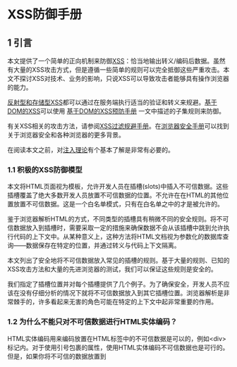 # XSS防御手册

## 1 引言

本文提供了一个简单的正向机制来防御[XSS](https://www.owasp.org/index.php/Cross-site_Scripting_(XSS))：恰当地输出转义/编码后数据。虽然有大量的XSS攻击方式，但是遵循一些简单的规则可以完全抵御这些严重攻击。本文不探讨XSS对技术、业务的影响，只说XSS可以导致攻击者能够具有操作浏览器的能力。

[反射型和存储型XSS](https://www.owasp.org/index.php/Cross-site_Scripting_(XSS)#Stored_and_Reflected_XSS_Attacks)都可以通过在服务端执行适当的验证和转义来规避。[基于DOM的XSS](https://www.owasp.org/index.php/DOM_Based_XSS)可以使用 [基于DOM的XSS预防手册](https://www.owasp.org/index.php/DOM_based_XSS_Prevention_Cheat_Sheet) 一文中描述的子集规则来防御。

有关XSS相关的攻击方法，请参阅[XSS过滤规避手册](https://www.owasp.org/index.php/XSS_Filter_Evasion_Cheat_Sheet)。在[浏览器安全手册](https://code.google.com/archive/p/browsersec/)可以找到关于浏览器安全和各种浏览器的更多背景。

在阅读本文之前，对[注入理论](https://www.owasp.org/index.php/Injection_Theory)有个基本了解是非常有必要的。

### 1.1 积极的XSS防御模型

本文将HTML页面视为模板，允许开发人员在插槽(slots)中插入不可信数据。这些插槽覆盖了绝大多数开发人员放置不可信数据的位置。不允许在在HTML的其他位置放置不可信数据。这是一个白名单模式，只有在白名单之中的才是被允许的。

鉴于浏览器解析HTML的方式，不同类型的插槽具有稍微不同的安全规则。将不可信数据放入到插槽时，需要采取一定的措施来确保数据不会从该插槽中跳到允许执行代码的上下文中。从某种意义上，这种方法将HTML文档视为参数化的数据库查询——数据保存在特定的位置，并通过转义与代码上下文隔离。

本文列出了安全地将不可信数据放入常见的插槽的规则。基于大量的规则、已知的XSS攻击方法和大量的先进浏览器的测试，我们可以保证这些规则是安全的。

我们指定了插槽位置并对每个插槽提供了几个例子。为了确保安全，开发人员不应该在没有仔细分析的情况下就将不可信数据放入到其它插槽位置。浏览器解析是非常棘手的，许多看起来无害的角色可能在特定的上下文中起非常重要的作用。

### 1.2 为什么不能只对不可信数据进行HTML实体编码？

HTML实体编码用来编码放置在HTML标签中的不可信数据是可以的，例如\<div>标记内。对于使用引号包裹的属性，使用HTML实体编码不可信数据也是可行的。但是，如果你将不可信的数据放置到<script>标记的任何位置、onmouseover事件处理程序、CSS内部或者URL中，那么HTML实体编码就不起作用了，这时即便你到处使用HTML实体编码仍然可能遭受XSS攻击。你必须对不同HTML文档部分放置的不可信数据，使用特定编码语法进行处理，这也是我们下面所要讲的。

 ### 1.3 你需要一个安全的编码库

编写这些编码器并不是非常困难，但是也有不少隐藏的陷阱。例如，你可能会在JavaScript中试图使用像 \\" 这样的快捷转义，但是这样做是危险的，可能会被浏览器中的层级解析器误解。你也可能忘记转义转义字符，攻击者可以中和掉你的转义。OWASP建议使用一个专注安全的编码库，以确保这些规则正确实施。

Microsoft为.NET平台提供了一个名为[Microsoft Anti-Cross Site Scripting Library](http://wpl.codeplex.com/)的编码库，并且ASP.NET Framework内置了[ValidateRequest](https://msdn.microsoft.com/en-us/library/ms972969.aspx#securitybarriers_topic6)函数，可以进行一定程度的清洗。

 OWASP的[OWASP Java Encoder Project](https://www.owasp.org/index.php/OWASP_Java_Encoder_Project)是为Java提供的高性能编码库。

## 2 XSS防御规则

以下规则旨在防止应用程序中所有XSS。尽管这些规则不允许绝对自由地将不可信数据放入HTML文档，但它们应该能覆盖绝大多数常见用例。在你的代码中可能不必开启所有的规则。许多组织可能会发现只运行规则1和规则2就足够满足他们的需求。如果额外的有些上下文是经常需要的，并且可以通过转义进行保护，请在讨论页面上添加讨论。

不要简单地转义在各种规则中提供的示例字符。仅仅转义这个列表是不够的，黑名单方法相当脆弱。这里的白名单规则经过精心设计，即使针对由浏览器更改引入的未来漏洞，也能提供保护。

### 2.1 规则0，除了在允许的位置，绝不能在其他位置插入不可信数据

首要规则是拒绝全量——不要把不可信数据放到你的HTML文档中，除非是放到规则1或者规则5定义的插槽中。规则0的原因是，HTML中有很多奇怪的上下文，转义规则列表变的非常的复杂。在这种复杂的情况下，我们找不到一个理由在这些上下文中放置放置不可信数据。这包含了像在JavaScript中的URL这种嵌套上下文，这些位置的编码规则是相当棘手与危险的。如果你坚持把不可信的数据放到嵌套的上下文中，请做大量的跨浏览器测试，并让我们知道你发现了什么。

```
 <script>...永远不要在这里放置不可信数据...</script>     直接在Script中
 <!--...永远不要在这里放置不可信数据...-->               在HTML注释中
 <div ...永远不要在这里放置不可信数据...=test />         属性名称
 <永远不要在这里放置不可信数据... href="/test" />        标签名称
 <style>...永远不要在这里放置不可信数据...</style>       直接在CSS中
```

最重要的是永远不要接受来自不可信来源的JavaScript代码然后运行它。例如，一个名为"callback"的参数包含JavaScript代码片段，再多的转义也不能解决这个问题。

### 2.2 规则1，将不可信数据插入到HTML元素内容之前，进行HTML转义

规则1适用于将不可信数据放到HTML标签内的地方，例如 div、p、b、td等常见标签。大多数的Web框架都有一个HTML转义的方法，来转义下面将要说到的字符，但是这种转义对于其他HTML上下文是绝对不够的，仍然需要执行其它规则。

```
 <body>...在插入这里之前转义不可信数据...</body>
 <div>...在插入这里之前转义不可信数据...</div>
 其他正常的 HTML 标签
```

使用HTML实体编码转义下列字符，以防止切换到任何执行上下文，如切换到脚本、样式或事件处理程序上下文中。规范推荐使用十六进制实体进行编码，除了XML（＆，<，>，"，'）中的5个重要字符之外，还包括正斜杠，因为它可以结束HTML实体。

 ```
 & --> &amp;
 < --> &lt;
 > --> &gt;
 " --> &quot;
 ' --> &#x27;     &apos; 不推荐，因为它不在HTML规范中, &apos;存在于在XML和XHTML规范中。
 / --> &#x2F;     包括正斜杠，因为它有可以结束一个HTML实体
 ```

### 2.3 规则2，将不可信数据插入到HTML通用属性之前，进行HTML Attribute转义

规则2是将不可信数据放入典型的属性值里，如 width, name和value 等。这个规则不应该用于复杂属性：href、src、style，或者诸如onmouseover等事件处理程序。 作为HTML JavaScript数据，事件处理程序这类属性应该遵循规则3，这一点是非常重要的。

```
 <div attr=...在插入这里之前转义不可信数据...>内容</div>      属性值无引号包裹
 <div attr='...在插入这里之前转义不可信数据...'>内容</div>    属性值使用单引号包裹
 <div attr="...在插入这里之前转义不可信数据...">内容</div>    属性值使用双引号包裹
```

除了字母数字字符以外，使用 &#xHH;(或者可用的命名实体)格式来转义ASCII值小于256所有的字符，来防止切换出属性上下文。这个规则覆盖这么多字符的原因是开发者写属性时经常不把属性放到引号之中。相应的引号包裹的属性只能用相应的引号转义规则。没有引号的属性可能使用很多字符来分开：包括 [ 空格 ] %  * + , - / ; < = > ^ 和 |。

 ### 2.4 规则3，将不可信数据插入到JavaScript数据值之前，进行JavaScript转义

 规则3涉及动态生成的 JavaScript 代码——script 块和事件处理程序属性中。将不可信数据放入此类代码片段的唯一安全位置：引号包裹的数值位置。在其他任何 JavaScript 上下文中包含不可信数据都是相当危险的，因为使用包含但是不限于分号、等号、空格、加号等字符来切换到一个执行上下文是非常容易的，所以请谨慎使用。

```
 <script>alert('...在插入这里之前转义不可信数据...')</script>                 写在引号包裹的字符串中
 <script>x='...在插入这里之前转义不可信数据...'</script>                      写在表达式中的引号中
 <div onmouseover="x='...在插入这里之前转义不可信数据...'"</div>              写在引号包裹的事件处理程序中
```

请注意，有些JavaScript函数不能安全的使用不可信数据作为输入——即便是进行JavaScript 转义！
例如：

```
<script>
  window.setInterval('...即便对不可信数据进行了转义，这里仍然可能遭受XSS 攻击…’);
</script>
```
除字母数字字符外，请使用\xHH格式转义ASCII码小于256的所有字符，以防止从数据值切换到Script上下文或者进入其他属性。不要使用像 \\" 这样的快捷转义方式，因为引号字符可能与先运行的HTML属性解析器相匹配，这些快捷转义方式也容易受到攻击者 "把转义字符进行转义" ，例如攻击者发送了一个 \\"，这样把引号转义之后就成了 \\\\"，最终允许了引号的存在。

如果一个事件处理程序使用引号包裹，就需要一个与之对应的引号结束。但是我们故意将这个规则定的相当宽泛，因为事件处理程序常不加引号。未加引号的属性可以被很多字符截断，包括 [ 空格 ] % * + , - / ; < = > ^ 和 |。此外，</ script>结束标记将关闭脚本块，即使它位于带引号的字符串内，因为HTML解析器在JavaScript解析器之前运行。


### 2.4.1 规则 3.1 在 HTML上下文中对 JSON 值进行 HTML 转义，并使用 JSON.parse 读取

在 Web 2.0 世界中，需要在Javascript上下文中使用程序动态生成数据的需求是很常见的。一种策略是使用Ajax 调用来获取数据，但是在有些情况下是不可以的。通常我们加载一个JSON初始块来在一个位置存储多种数值。在不破坏值的格式和内容情况下，对这些数据进行转义不是不可能的，但是却相当的棘手。

确保响应的Content-Type头是application/json而不是application/html。这样可以让浏览器不误解上下文并执行插入的脚本。

不好的HTTP响应：

```
   HTTP/1.1 200
   Date: Wed, 06 Feb 2013 10:28:54 GMT
   Server: Microsoft-IIS/7.5....
   Content-Type: text/html; charset=utf-8 <-- 不好
   ....
   Content-Length: 373
   Keep-Alive: timeout=5, max=100
   Connection: Keep-Alive
   {"Message":"No HTTP resource was found that matches the request URI 'dev.net.ie/api/pay/.html?HouseNumber=9&AddressLine
   =The+Gardens<script>alert(1)</script>&AddressLine2=foxlodge+woods&TownName=Meath'.","MessageDetail":"No type was found
   that matches the controller named 'pay'."}   <-- 脚本中的alert会执行
```

好的HTTP响应：

```
   HTTP/1.1 200
   Date: Wed, 06 Feb 2013 10:28:54 GMT
   Server: Microsoft-IIS/7.5....
   Content-Type: application/json; charset=utf-8 <--好
   .....
   .....
```
一个常见的错误示例如下：

```
   <script>
     var initData = <%= data.to_json %>; // 不要这样做除非使用下列的一种技术对数据进行了编码
   </script>
```
#### 2.4.1.1 JSON 实体编码

JSON编码规则可以在[输出编码规则摘要](https://www.owasp.org/index.php/XSS_(Cross_Site_Scripting)_Prevention_Cheat_Sheet#Output_Encoding_Rules_Summary)中找到。请注意，我们将无法使用CSP 1.0提供的XSS保护。

#### 2.4.1.2 HTML 实体编码

这种技术的优点是，html 实体转义得到了广泛的支持，有助于在不跨越上下文边界的情况下从服务端代码中分离数据。把JSON块作为普通元素放到页面上，然后解析 innnerHTML来获取内容。读取数据的Javascript存在于外部文件中，从而使得CSP实施起来更加的容易。

```
<div id="init_data" style="display: none">
    <%= html_escape(data.to_json) %>
 </div>
```

```
 // 外部的js文件
 var dataElement = document.getElementById('init_data');
 // 解码并解析div的内容
 var initData = JSON.parse(dataElement.textContent);
```

一个在JavaScript中转义并直接解转义的替代方案是，在数据发送到浏览器之前，在服务端对JSON数据进行处理，把 '<'转义成为 '\u003c' 。

### 2.5 规则4，将不可信数据插入到HTML Style属性值之前，进 CSS转义并严格验证

规则4适用于将不可信数据插入到style样式表或者style标签中。CSS出人意料的强大，可以用于许多攻击。因此，仅在属性值中使用不可信数据，而不在其他位置使用，这一点非常的重要。应该避免将不可信数据插入到复杂的属性之中，如 URL、behavior以及自定义的-moz-binding类属性。也不应该把不可信数据插入到克执行JavaScript代码的IE表达式属性中。

```
 <style>selector { property : ...在插入这里之前转义不可信数据...; } </style>     属性值
 <style>selector { property : "...在插入这里之前转义不可信数据..."; } </style>   属性值
 <span style="property : ...在插入这里之前转义不可信数据...">text</span>         属性值
```

请注意，有一些CSS上下文不能安全的将不可信数据作为输入——即使正确的使用了CSS转义！你要保证URL只能以 http 而不能以 javascript 开始，而且这些属性不能以 expression 开头。例如：

```
 { background-url : "javascript:alert(1)"; }  // 其他的URL类属性也是如此
 { text-size: "expression(alert('XSS'))"; }   // 只出现在IE中
```

除了字母数字字符以外，使用  \HH 格式来转义ASCII值小于256的所有字符。不要使用像 \" 这样的快捷转义方式，因为引号字符可能与先运行的HTML属性解析器相匹配，这些快捷转义方式也容易受到攻击者 "把转义字符进行转义" ，例如攻击者发送了一个 \"，这样把引号转义之后就成了 \\"，最终允许了引号的存在。

如果属性是被引号包裹的，需要使用对应的引号结束。所有的属性都应该放置到引号之中，但是程序应该具有健壮的编码来防御XSS，毕竟不可信数据可能没有放置到引号之中。未加引号的属性可以被很多字符截断，包括 [ 空格 ] % * + , - / ; < = > ^ 和 |。另外，</ style>标记将关闭样式块，即使它位于带引号的字符串中，因为HTML解析器在JavaScript解析器之前运行。请注意，对于无论引号包裹还是没有引号包裹的属性，我们建议积极的CSS编码和验证来阻止XSS攻击。

### 2.6 规则5，将不可信数据插入到 HTML URL 参数值之前， 进行 URL 转义

规则5适用于将不可信参数作为HTTP GET 参数值时。

```
<a href="http://www.somesite.com?test= ...在插入这里之前转义不可信数据..."> link </ a>
```

除了字母数字字符以外，使用%HH格式来转义ASCII值小于256的所有字符。URL不应该出现在不可信数据之中，因为没有好办法通过转义来防止切换出URL上下文。所有的属性都应该使用引号包裹。没有引号包裹的属性可以使用许多字符来中断，包括 [space] % * + , - / ; < = > ^ 和 | 等。请注意，在这个上下文实体编码是无用的。

警告：不要使用URL编码对完整或相对URL进行编码！如果不信任的输入是要放入href，src或其他基于URL的属性，应该验证它是否指向一个其他协议，特别是JavaScript链接。然后应该像其他任何数据一样，根据相应的上下文对URL进行编码。例如，href属性中的URL应该是使用属性编码的。例如：

```
String userURL = request.getParameter( "userURL" )
 boolean isValidURL = Validator.IsValidURL(userURL, 255);
 if (isValidURL) {
     <a href="<%=encoder.encodeForHTMLAttribute(userURL)%>">link</a>
 }
```

### 2.7 规则6，使用专业库来清洗HTML标记

如果程序处理html标记时，不可信的输入包含html，可能非常的难以验证。编码也是非常困难的，因为它会转义应该出现在输入中的所有标签。因此你需要一个可以解析和清洗HTML格式文本的库。在OWASP有几个简单易用的版本：

HtmlSanitizer - https://github.com/mganss/HtmlSanitizer

一个开源的.NET库。HTML使用白名单方式清理的。所有允许的标签和属性都是可以配置的。该库使用[OWASP XSS过滤漏洞备忘](https://www.owasp.org/index.php/XSS_Filter_Evasion_Cheat_Sheet)进行过单元测试：

```
 var sanitizer = new HtmlSanitizer();
 sanitizer.AllowedAttributes.Add("class");
 var sanitized = sanitizer.Sanitize(html);
```

OWASP Java HTML Sanitizer - OWASP Java HTML Sanitizer Project

```
  import org.owasp.html.Sanitizers;
  import org.owasp.html.PolicyFactory;
  PolicyFactory sanitizer = Sanitizers.FORMATTING.and(Sanitizers.BLOCKS);
  String cleanResults = sanitizer.sanitize("<p>Hello, <b>World!</b>");
```

有关OWASP Java HTML清洗程序策略构建的更多信息，请参阅 https://github.com/OWASP/java-html-sanitizer

Ruby on Rails 清理器 - http://api.rubyonrails.org/classes/ActionView/Helpers/SanitizeHelper.html

SanitizeHelper模块提供了一套用于清理不需要的HTML元素的文本的方法。

```
  <%= sanitize @comment.body, tags: %w(strong em a), attributes: %w(href) %>
```

其他提供HTML清洗的库包括：

PHP HTML Purifier - http://htmlpurifier.org/
JavaScript/Node.js Bleach - https://github.com/ecto/bleach
Python Bleach - https://pypi.python.org/pypi/bleach

### 2.8 规则 7，防止 DOM-based XSS

有关基于DOM的XSS的详细信息，以及针对此类XSS缺陷的防范，请参阅[基于DOM的XSS预防备忘单](https://www.owasp.org/index.php/DOM_based_XSS_Prevention_Cheat_Sheet)的OWASP文章。

### 2.9 加分规则1，使用 HTTPOnly Cookie 标记

正如你所看到的，防止应用程序中的所有XSS缺陷是困难的。为了帮助减轻XSS漏洞对网站的影响，OWASP还建议您在session Cookie上设置HTTPOnly标志，并为那些不能被JavaScript访问的自定义cookie也设置这个标志。这个cookie标志通常在.NET应用程序中默认处于打开状态，但在其他语言中，必须手动设置它。有关HTTPOnly cookie标志的更多详细信息，包括它的作用，以及如何使用它，请参阅OWASP上[HTTPOnly](https://www.owasp.org/index.php/HTTPOnly)的文章。

### 2.10 加分规则2，实施内容安全策略

还有一个很好的复杂的解决方案（内容安全策略）可以减轻XSS漏洞的影响。这是一个浏览器端机制，允许你为Web应用程序的客户端资源（例如JavaScript，CSS，图像等）创建源白名单。CSP通过特殊的HTTP标头指示浏览器仅执行或呈现来自这些源的资源。比如这个CSP：

```
Content-Security-Policy: default-src: 'self'; script-src: 'self' static.domain.tld
```
将指示Web浏览器仅加载来自页面源的资源和static.domain.tld下的JavaScript源代码文件。有关内容安全策略的更多详细信息，包括其内容，以及如何使用它，请参阅OWASP的关于[Content_Security_Policy](https://www.owasp.org/index.php/Content_Security_Policy)文章。

### 2.11 加分规则3，使用自动转义模板系统

许多Web应用程序框架提供了自动的上下文转义功能，如[AngularJS严格的上下文转义](https://docs.angularjs.org/api/ng/service/$sce)和[Go模板](https://golang.org/pkg/html/template/)，请尽可能使用这些技术。

### 2.12 加分规则4，使用X-XSS-Protection响应头

这个HTTP响应头可以把内置到一些现代浏览器的XSS防御机制打开。这个头文件默认是启用的，它的作用是如果用户禁用了规则，可以重新设置启用。


## 3 XSS 防御规则总结

以下表格展示了在不同的上下文如何安全的显示不可信数据：

数据类型 | 上下文 | 代码示例 | 防御措施
------------ | ------------- | ------------- | -------------
字符串 | HTML结构体 | \<span>不可信数据\</span> | [HTML实体编码](https://www.owasp.org/index.php/XSS_(Cross_Site_Scripting)_Prevention_Cheat_Sheet#RULE_.231_-_HTML_Escape_Before_Inserting_Untrusted_Data_into_HTML_Element_Content)
字符串 | 安全的HTML属性 | \<input type="text" name="fname" value="不可信数据">| [积极的HTML实体编码](https://www.owasp.org/index.php/XSS_(Cross_Site_Scripting)_Prevention_Cheat_Sheet#RULE_.232_-_Attribute_Escape_Before_Inserting_Untrusted_Data_into_HTML_Common_Attributes)<br>只将不可信数据放到白名单属性中（下面列出）<br>对background, id 和 name这些不安全属性进行严格校验
字符串 | GET参数 | \<a href="/site/search?value=不可信数据">clickme\</a>| [URL编码](https://www.owasp.org/index.php/XSS_(Cross_Site_Scripting)_Prevention_Cheat_Sheet#RULE_.235_-_URL_Escape_Before_Inserting_Untrusted_Data_into_HTML_URL_Parameter_Values)
字符串 | src或者href属性中的URL | \<a href="不可信URL">clickme\</a><br>\<iframe src="不可信URL" /> | 规范输入<br>URL验证<br>安全URL验证<br>只能是位于白名单中的HTTP和HTTPS协议（[避免JavaScript协议打开一个新窗口](https://www.owasp.org/index.php/Avoid_the_JavaScript_Protocol_to_Open_a_new_Window)）<br>属性编码
字符串 | CSS值 |\<div style="width: 不可信数据;">Selection\</div> |[严格的结构验证](https://www.owasp.org/index.php/XSS_(Cross_Site_Scripting)_Prevention_Cheat_Sheet#RULE_.234_-_CSS_Escape_And_Strictly_Validate_Before_Inserting_Untrusted_Data_into_HTML_Style_Property_Values)<br>CSS十六进制编码<br>良好的CSS特性设计模式<br>
String | JavaScript值 | \<script>var currentValue='不可信数据';\</script> <br>\<script>someFunction('不可信数据');\</script>|确保JavaScript变量使用引号包裹<br>JavaScript 16进制编码<br>JavaScript Unicode编码<br>避免反斜线编码（\"或\'或\\）<br>
HTML | HTML结构体 | \<div>不可信 HTML\</div> | [HTML Validation (JSoup, AntiSamy, HTML Sanitizer)](https://www.owasp.org/index.php/XSS_(Cross_Site_Scripting)_Prevention_Cheat_Sheet#RULE_.236_-_Use_an_HTML_Policy_engine_to_validate_or_clean_user-driven_HTML_in_an_outbound_way)
字符串 | DOM XSS | \<script>document.write("不可信输入: " + document.location.hash);\</script> | [基于DOM的XSS防御备忘](https://www.owasp.org/index.php/DOM_based_XSS_Prevention_Cheat_Sheet)

安全的HTML属性包括：align, alink, alt, bgcolor, border, cellpadding, cellspacing, class, color, cols, colspan, coords, dir, face, height, hspace, ismap, lang, marginheight, marginwidth, multiple, nohref, noresize, noshade, nowrap, ref, rel, rev, rows, rowspan, scrolling, shape, span, summary, tabindex, title, usemap, valign, value, vlink, vspace, width

## 4 输出编码规则总结

输出编码（因为导致XSS）的目的是将不可信输入转换为安全形式，以输入以数据的形式显示给用户，而不在浏览器中执行代码。以下表格详细列出了防御XSS所需的关键编码方法。

编码类型 | 编码机制
------------ | -------------
HTML 实体编码 | 把 & 转化为 &amp; <br> 把 < 转化为 &lt;  <br> 把 > 转化为 &gt;  <br> 把 " 转化为 &quot; <br> 把 ' 转化为 &#x27; <br>  把 / 转化为 &#x2F; <br>
HTML 属性编码 | 除字母数字字符外，请使用HTML实体&#xHH;的格式编码所有字符，包括空格。（HH=十六进制值）
URL 编码 | 标准编码，请参阅：http : //www.w3schools.com/tags/ref_urlencode.asp。<br>网址编码只能用于编码参数值，而不能用于URL的整个URL或路径片段。
JavaScript 编码 | 除字母数字字符外，请使用\uXXXX unicode转义格式（X=整数）转义所有字符。
CSS 16进制编码 | CSS转义支持\XX和\XXXXXX。如果下一个字符继续转义序列，则使用双字符转义可能会导致问题。有两种解决方案（a）在CSS转义之后添加一个空格（将被CSS解析器忽略）（b）通过零填充值使用全部的CSS转义量。


[英文原文](https://www.owasp.org/index.php/XSS_%28Cross_Site_Scripting%29_Prevention_Cheat_Sheet)
